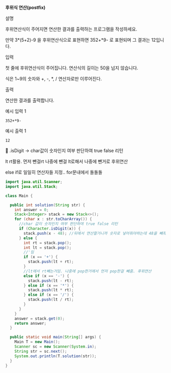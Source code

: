 **후위식 연산(postfix)**

설명

후위연산식이 주어지면 연산한 결과를 출력하는 프로그램을 작성하세요.

만약 3*(5+2)-9 을 후위연산식으로 표현하면 352+*9- 로 표현되며 그 결과는 12입니다.

입력

첫 줄에 후위연산식이 주어집니다. 연산식의 길이는 50을 넘지 않습니다.

식은 1~9의 숫자와 +, -, *, / 연산자로만 이루어진다.

출력

연산한 결과를 출력합니다.

예시 입력 1

```
352+*9-

```

예시 출력 1

```
12
```

📌 .isDigit → char값이 숫자인지 여부 판단하여 true false 리턴

lt rt활용. 먼저 뺀걸rt 나중에 뺀걸 lt로해서 나중에 뺀거로 후위연산

else if로 일일히 연산자들 지정.. for문내에서 돌돌돌

```java
import java.util.Scanner;
import java.util.Stack;

class Main {

  public int solution(String str) {
    int answer = 0;
    Stack<Integer> stack = new Stack<>();
    for (char x : str.toCharArray()) {
      //char 값이 숫자인지 여부 판단하여 true false 리턴
      if (Character.isDigit(x)) {
        stack.push(x - 48); //뒤에서 연산할거니까 숫자로 넣어줘야하는데 48을 빼줘야 숫자화 가능
      } else {
        int rt = stack.pop();
        int lt = stack.pop();
        //'임
        if (x == '+') {
          stack.push(lt + rt);
        }
        //lt에서 rt빼는거임. 나중에 pop한거에서 먼저 pop한걸 빼줌. 후위연산
        else if (x == '-') {
          stack.push(lt - rt);
        } else if (x == '*') {
          stack.push(lt * rt);
        } else if (x == '/') {
          stack.push(lt / rt);
        }
      }
    }
    answer = stack.get(0);
    return answer;
  }

  public static void main(String[] args) {
    Main T = new Main();
    Scanner sc = new Scanner(System.in);
    String str = sc.next();
    System.out.println(T.solution(str));
  }
}
```
